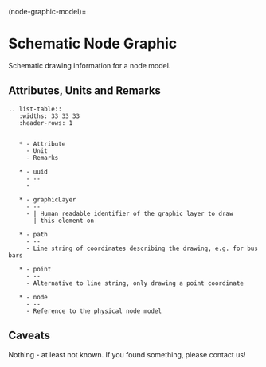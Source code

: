 (node-graphic-model)=

# Schematic Node Graphic

Schematic drawing information for a node model.

## Attributes, Units and Remarks

```{eval-rst}
.. list-table::
   :widths: 33 33 33
   :header-rows: 1


   * - Attribute
     - Unit
     - Remarks

   * - uuid
     - --
     -

   * - graphicLayer
     - --
     - | Human readable identifier of the graphic layer to draw
       | this element on

   * - path
     - --
     - Line string of coordinates describing the drawing, e.g. for bus bars

   * - point
     - --
     - Alternative to line string, only drawing a point coordinate

   * - node
     - --
     - Reference to the physical node model

```

## Caveats

Nothing - at least not known.
If you found something, please contact us!
